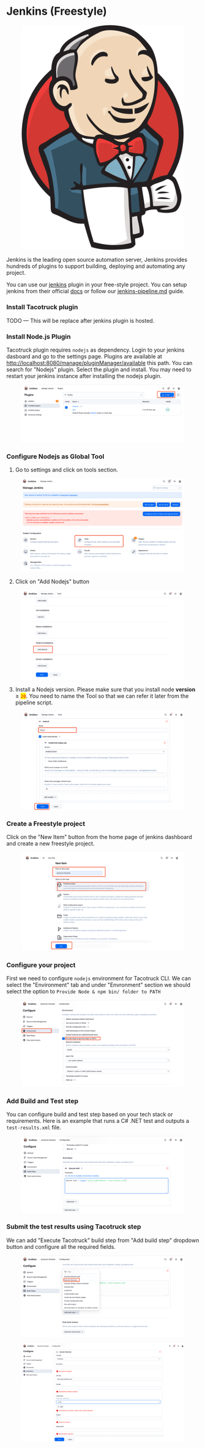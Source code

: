 # Jenkins (Freestyle)

<figure><img src="../../.gitbook/assets/jenkins-svg (1).svg" alt=""><figcaption></figcaption></figure>

Jenkins is the leading open source automation server, Jenkins provides hundreds of plugins to support building, deploying and automating any project.

You can use our [jenkins](https://plugins.jenkins.io/tacotruck-plugin) plugin in your free-style project. You can setup jenkins from their official [docs](https://www.jenkins.io/doc/book/installing/) or follow our [jenkins-pipeline.md](jenkins-pipeline.md "mention") guide.

### Install Tacotruck plugin

TODO — This will be replace after jenkins plugin is hosted.

### Install Node.js Plugin

Tacotruck plugin requires `nodejs` as dependency. Login to your jenkins dasboard and go to the settings page. Plugins are available at [http://localhost:8080/manage/pluginManager/available](http://localhost:8080/manage/pluginManager/available) this path. You can search for "Nodejs" plugin. Select the plugin and install. You may need to restart your jenkins instance after installing the nodejs plugin.

<figure><img src="../../.gitbook/assets/jenkins-available-plugin.webp" alt=""><figcaption></figcaption></figure>

### Configure Nodejs as Global Tool

1. Go to settings and click on tools section.

<figure><img src="../../.gitbook/assets/jenkins-settings-page.png" alt=""><figcaption></figcaption></figure>

2. Click on "Add Nodejs" button

<figure><img src="../../.gitbook/assets/configure-nodejs-tool.webp" alt=""><figcaption></figcaption></figure>

3. Install a Nodejs version. Please make sure that you install node **version** ≥ <mark style="color:red;">`20`</mark>. You need to name the Tool so that we can refer it later from the pipeline script.

<figure><img src="../../.gitbook/assets/configure-nodejs-tools-section.webp" alt=""><figcaption></figcaption></figure>

### Create a Freestyle project

Click on the "New Item" button from the home page of jenkins dashboard and create a new freestyle project.

<figure><img src="../../.gitbook/assets/jenkins-create-freestyle.webp" alt=""><figcaption></figcaption></figure>

### Configure your project

First we need to configure `nodejs` environment for Tacotruck CLI. We can select the "Environment" tab and under "Envronment" section we should select the option to `Provide Node & npm bin/ folder to PATH`&#x20;

<figure><img src="../../.gitbook/assets/jenkins-configure-nodejs-env-for-project.png" alt=""><figcaption></figcaption></figure>

### Add Build and Test step

You can configure build and test step based on your tech stack or requirements. Here is an example that runs a C# .NET test and outputs a `test-results.xml`  file.

<figure><img src="../../.gitbook/assets/jenkins-freestyle-add-build-step.png" alt=""><figcaption></figcaption></figure>

### Submit the test results using Tacotruck step

We can add "Execute Tacotruck" build step from "Add build step" dropdown button and configure all the required fields.

<figure><img src="../../.gitbook/assets/jenkins-tacotruck-plugin-execute-option.png" alt=""><figcaption></figcaption></figure>

<figure><img src="../../.gitbook/assets/jenkins-freestyle-configure-tacotruck-step.png" alt=""><figcaption></figcaption></figure>
